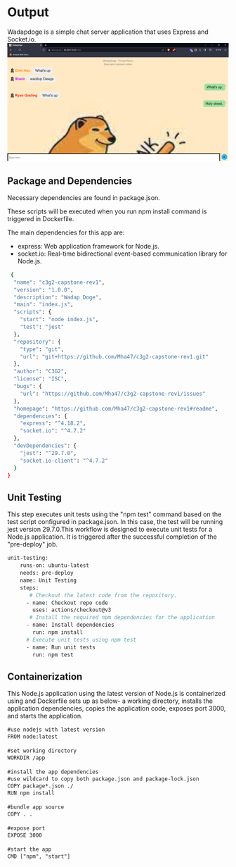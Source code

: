 # Output

Wadapdoge is a simple chat server application that uses Express and Socket.io. 
![Alt text](image-3.png)


## Package and Dependencies
Necessary dependencies are found in package.json. 

These scripts will be executed when you run npm install command is triggered in Dockerfile.

The main dependencies for this app are:
- express: Web application framework for Node.js.
- socket.io: Real-time bidirectional event-based communication library for Node.js.

```bash
 {
  "name": "c3g2-capstone-rev1",
  "version": "1.0.0",
  "description": "Wadap Doge",
  "main": "index.js",
  "scripts": {
    "start": "node index.js",
    "test": "jest"
  },
  "repository": {
    "type": "git",
    "url": "git+https://github.com/Mha47/c3g2-capstone-rev1.git"
  },
  "author": "C3G2",
  "license": "ISC",
  "bugs": {
    "url": "https://github.com/Mha47/c3g2-capstone-rev1/issues"
  },
  "homepage": "https://github.com/Mha47/c3g2-capstone-rev1#readme",
  "dependencies": {
    "express": "^4.18.2",
    "socket.io": "^4.7.2"
  },
  "devDependencies": {
    "jest": "^29.7.0",
    "socket.io-client": "^4.7.2"
  }
}
```

## Unit Testing

This step executes unit tests using the "npm test" command based on the test script configured in package.json. In this case, the test will be running jest version 29.7.0.This workflow is designed to execute unit tests for a Node.js application. It is triggered after the successful completion of the "pre-deploy" job.

```bash
unit-testing:
    runs-on: ubuntu-latest
    needs: pre-deploy
    name: Unit Testing
    steps:
       # Checkout the latest code from the repository.
      - name: Checkout repo code
        uses: actions/checkout@v3
       # Install the required npm dependencies for the application
      - name: Install dependencies
        run: npm install
      # Execute unit tests using npm test
      - name: Run unit tests
        run: npm test
```

## Containerization 

This Node.js application using the latest version of Node.js is containerized using and Dockerfile sets up as below- a working directory, installs the application dependencies, copies the application code, exposes port 3000, and starts the application.

```docker
#use nodejs with latest version
FROM node:latest

#set working directory
WORKDIR /app

#install the app dependencies
#use wildcard to copy both package.json and package-lock.json
COPY package*.json ./
RUN npm install

#bundle app source
COPY . .

#expose port
EXPOSE 3000

#start the app
CMD ["npm", "start"]

```
